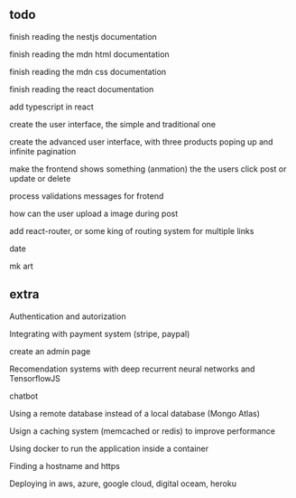 ## todo

finish reading the nestjs documentation

finish reading the mdn html documentation

finish reading the mdn css documentation

finish reading the react documentation

add typescript in react

create the user interface, the simple and traditional one

create the advanced user interface, with three products poping up and infinite pagination

make the frontend shows something (anmation) the the users click post or update or delete

process validations messages for frotend

how can the user upload a image during post

add react-router, or some king of routing system for multiple links

date

mk art

## extra

Authentication and autorization

Integrating with payment system (stripe, paypal)

create an admin page

Recomendation systems with deep recurrent neural networks and TensorflowJS

chatbot

Using a remote database instead of a local database (Mongo Atlas)

Usign a caching system (memcached or redis) to improve performance

Using docker to run the application inside a container

Finding a hostname and https

Deploying in aws, azure, google cloud, digital oceam, heroku
